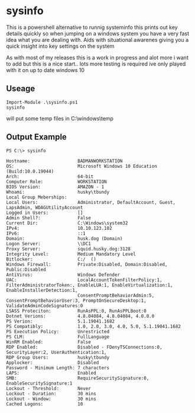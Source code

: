 # sysinfo

This is a powershell alternative to runnig systeminfo this prints out key details quickly so when jumping on a windows system you have a very fast idea what you are dealing with. Aids with situational awarenes giving you a quick insight into key settings on the system 

As with most of my releases this is a work in progress and alot more i want to add but this is a nice start..  lots more testing is required ive only played with it on up to date windows 10 

## Useage 

```
Import-Module .\sysinfo.ps1
sysinfo
```

will put some temp files in C:\windows\temp  

## Output Example 

```
PS C:\> sysinfo

Hostname:                  BADMANWORKSTATION                                                                           
OS:                        Microsoft Windows 10 Education (Build:10.0.19044)                                 
Arch:                      64-bit                                                                            
Computer Role:             WORKSTATION                                                                       
BIOS Version:              AMAZON - 1                                                                        
Whoami:                    husky\tbundy                                                                       
Local Group Meberships:                                                                                      
Local Users:               Administrator, DefaultAccount, Guest, LapsAdmin, WDAGUtilityAccount
Logged in Users:           []
Admin Shell?:              False
Current Dir:               C:\Windows\system32
IPv4:                      10.10.123.102
IPv6:                      ::1
Domain:                    husk.dog (Domain)
Logon Server:              \\DC1
Proxy Server:              squid.husky.dog:3128
Integrity Level:           Medium Mandatory Level
Bitlocker:                 C:/  ()
Windows Firewall:          Private:Disabled, Domain:Disabled, Public:Disabled
AntiVirus:                 Windows Defender
UAC:                       LocalAccountTokenFilterPolicy:1, FilterAdministratorToken:, EnableLUA:1, EnableVirtualization:1, EnableInstallerDetection:1,
                           ConsentPromptBehaviorAdmin:5, ConsentPromptBehaviorUser:3, PromptOnSecureDesktop:1, ValidateAdminCodeSignatures:0           
LSASS Proteciton:          RunAsPPL:0, RunAsPPLBoot:0
Dotnet Verions:            4.8.04084, 4.8.04084, 4.0.0.0
PS Verion:                 5.1.19041.1682
PS Compatibly:             1.0, 2.0, 3.0, 4.0, 5.0, 5.1.19041.1682
PS Execution Policy:       Unrestricted
PS CLM:                    FullLanguage
WinRM Enabled:             False
RDP Enabled:               Disabled - FDenyTSConnections:0, SecurityLayer:2, UserAuthentication:1,
RDP Group Users:           husky\tbundy
Applocker:                 Disabled
Password - Minimum Length: 7 characters
LAPS:                      Enabled
SMB:                       RequireSecuritySignature:0, EnableSecuritySignature:1
Lockout - Threshold:       Never
Lockout - Duration:        30 mins
Lockout - Window:          30 mins
Cached Logons:             10
```
